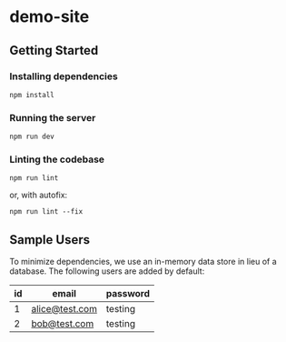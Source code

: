 # demo-site

## Getting Started

### Installing dependencies

```
npm install
```

### Running the server

```
npm run dev
```

### Linting the codebase

```
npm run lint
```

or, with autofix:

```
npm run lint --fix
```

## Sample Users

To minimize dependencies, we use an in-memory data store in lieu of a database.
The following users are added by default:

| id  | email          | password |
| --- | -------------- | -------- |
| 1   | alice@test.com | testing  |
| 2   | bob@test.com   | testing  |

